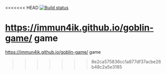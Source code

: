 <<<<<<< HEAD
[![Build status](https://ci.appveyor.com/api/projects/status/quo205ews6fhmugu?svg=true)](https://ci.appveyor.com/project/immun4ik/goblin-game)

https://immun4ik.github.io/goblin-game/   game
=======
https://immun4ik.github.io/goblin-game/ game
>>>>>>> 8e2ca575836cc1a877df37acbe26b48c2a5e3185
